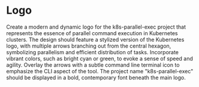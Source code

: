 # Logo

Create a modern and dynamic logo for the k8s-parallel-exec project that represents the essence of parallel command execution in Kubernetes clusters. The design should feature a stylized version of the Kubernetes logo, with multiple arrows branching out from the central hexagon, symbolizing parallelism and efficient distribution of tasks. Incorporate vibrant colors, such as bright cyan or green, to evoke a sense of speed and agility. Overlay the arrows with a subtle command line terminal icon to emphasize the CLI aspect of the tool. The project name "k8s-parallel-exec" should be displayed in a bold, contemporary font beneath the main logo.
